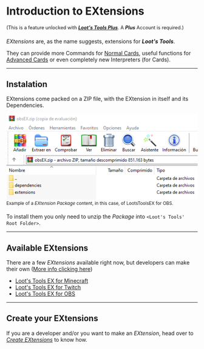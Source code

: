 # Introduction to EXtensions

<sup style="font-size: 90%">(This is a feature unlocked with [***Loot's Tools Plus***](../../plus). A ***Plus*** Account is required.)</sup>

*EXtensions* are, as the name suggests, extensions for ***Loot's Tools***. 

They can provide more Commands for [Normal Cards](../cards/normalCards.md), useful functions for [Advanced Cards](../cards/advCards.md) or even completely new Interpreters (for Cards).

---

## Instalation

EXtensions come packed on a ZIP file, with the EXtension in itself and its Dependencies.

![EXtensionsPakContents](img/EXtensionsPakContents.png)<br>
<sup>Example of a *EXtension Package* content, in this case, of LootsToolsEX for OBS.</sup>

To install them you only need to unzip the *Package* into ```<Loot's Tools' Root Folder>```.

---

## Available EXtensions

There are a few *EXtensions* available right now, but developers can make their own ([More info clicking here](developers))

- [Loot's Tools EX for Minecraft](../../extensions/minecraft)
- [Loot's Tools EX for Twitch](../../extensions/twitch)
- [Loot's Tools EX for OBS](../../extensions/obs)

---

## Create your EXtensions

If you are a developer and/or you want to make an *EXtension*, head over to [*Create EXtensions*](developers) to know how.